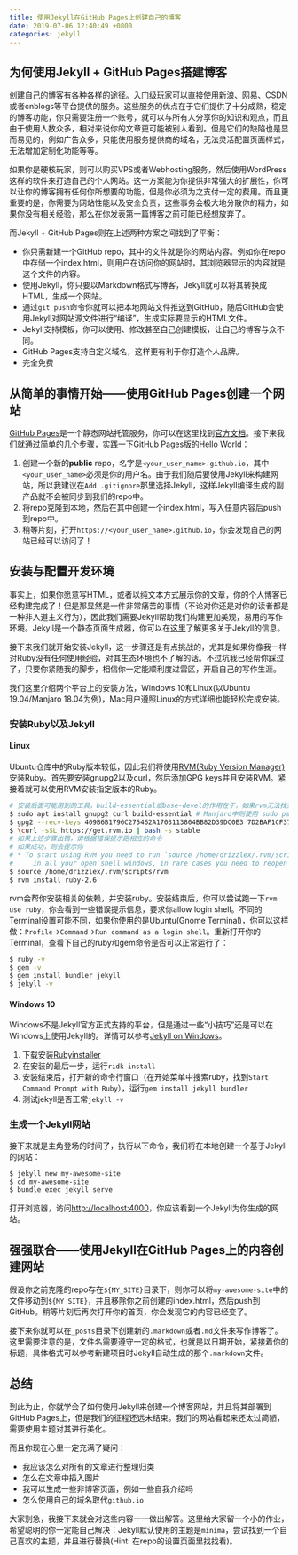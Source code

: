```yaml
---
title: 使用Jekyll在GitHub Pages上创建自己的博客
date: 2019-07-06 12:40:49 +0800
categories: jekyll
---
```

## 为何使用Jekyll + GitHub Pages搭建博客

创建自己的博客有各种各样的途径。入门级玩家可以直接使用新浪、网易、CSDN或者cnblogs等平台提供的服务。这些服务的优点在于它们提供了十分成熟，稳定的博客功能，你只需要注册一个账号，就可以与所有人分享你的知识和观点，而且由于使用人数众多，相对来说你的文章更可能被别人看到。但是它们的缺陷也是显而易见的，例如广告众多，只能使用服务提供商的域名，无法灵活配置页面样式，无法增加定制化功能等等。

如果你是硬核玩家，则可以购买VPS或者Webhosting服务，然后使用WordPress这样的软件来打造自己的个人网站。这一方案能为你提供非常强大的扩展性，你可以让你的博客拥有任何你所想要的功能，但是你必须为之支付一定的费用。而且更重要的是，你需要为网站性能以及安全负责，这些事务会极大地分散你的精力，如果你没有相关经验，那么在你发表第一篇博客之前可能已经想放弃了。

而Jekyll + GitHub Pages则在上述两种方案之间找到了平衡：

* 你只需新建一个GitHub repo，其中的文件就是你的网站内容。例如你在repo中存储一个index.html，则用户在访问你的网站时，其浏览器显示的内容就是这个文件的内容。
* 使用Jekyll，你只要以Markdown格式写博客，Jekyll就可以将其转换成HTML，生成一个网站。
* 通过`git push`命令你就可以把本地网站文件推送到GitHub，随后GitHub会使用Jekyll对网站源文件进行“编译”，生成实际要显示的HTML文件。
* Jekyll支持模板，你可以使用、修改甚至自己创建模板，让自己的博客与众不同。
* GitHub Pages支持自定义域名，这样更有利于你打造个人品牌。
* 完全免费

## 从简单的事情开始——使用GitHub Pages创建一个网站

[GitHub Pages](https://pages.github.com/)是一个静态网站托管服务，你可以在这里找到[官方文档](https://help.github.com/en/categories/github-pages-basics)。接下来我们就通过简单的几个步骤，实践一下GitHub Pages版的Hello World：

1. 创建一个新的**public** repo，名字是`<your_user_name>.github.io`，其中`<your_user_name>`必须是你的用户名。由于我们随后要使用Jekyll来构建网站，所以我建议在`Add .gitignore`那里选择Jekyll，这样Jekyll编译生成的副产品就不会被同步到我们的repo中。
1. 将repo克隆到本地，然后在其中创建一个index.html，写入任意内容后push到repo中。
1. 稍等片刻，打开`https://<your_user_name>.github.io`，你会发现自己的网站已经可以访问了！


## 安装与配置开发环境

事实上，如果你愿意写HTML，或者以纯文本方式展示你的文章，你的个人博客已经构建完成了！但是那显然是一件非常痛苦的事情（不论对你还是对你的读者都是一种非人道主义行为），因此我们需要Jekyll帮助我们构建更加美观，易用的写作环境。Jekyll是一个静态页面生成器，你可以在[这里](https://jekyllrb.com/docs/)了解更多关于Jekyll的信息。

接下来我们就开始安装Jekyll，这一步骤还是有点挑战的，尤其是如果你像我一样对Ruby没有任何使用经验，对其生态环境也不了解的话。不过坑我已经帮你踩过了，只要你紧随我的脚步，相信你一定能顺利度过雷区，开启自己的写作生涯。

我们这里介绍两个平台上的安装方法，Windows 10和Linux(以Ubuntu 19.04/Manjaro 18.04为例)，Mac用户遵照Linux的方式详细也能轻松完成安装。

### 安装Ruby以及Jekyll

#### Linux

Ubuntu仓库中的Ruby版本较低，因此我们将使用[RVM(Ruby Version Manager)](http://rvm.io/)安装Ruby。首先要安装gnupg2以及curl，然后添加GPG keys并且安装RVM。紧接着就可以使用RVM安装指定版本的Ruby。

```bash
# 安装后面可能用到的工具，build-essential或base-devel的作用在于，如果rvm无法找到对应当前平台的ruby二进制文件会用源码进行编译
$ sudo apt install gnupg2 curl build-essential # Manjaro中则使用 sudo pacman -Syu gnupg curl base-devel
$ gpg2 --recv-keys 409B6B1796C275462A1703113804BB82D39DC0E3 7D2BAF1CF37B13E2069D6956105BD0E739499BDB
$ \curl -sSL https://get.rvm.io | bash -s stable
# 如果上述步骤出错，请根据错误提示跑相应的命令
# 如果成功，则会提示你
# * To start using RVM you need to run `source /home/drizzlex/.rvm/scripts/rvm`
#     in all your open shell windows, in rare cases you need to reopen all shell windows.
$ source /home/drizzlex/.rvm/scripts/rvm
$ rvm install ruby-2.6
```

rvm会帮你安装相关的依赖，并安装ruby。安装结束后，你可以尝试跑一下`rvm use ruby`，你会看到一些错误提示信息，要求你allow login shell。不同的Terminal设置可能不同，如果你使用的是Ubuntu(Gnome Terminal)，你可以这样做：`Profile`->`Command`->`Run command as a login shell`。重新打开你的Terminal，查看下自己的ruby和gem命令是否可以正常运行了：

```bash
$ ruby -v
$ gem -v
$ gem install bundler jekyll
$ jekyll -v
```

#### Windows 10

Windows不是Jekyll官方正式支持的平台，但是通过一些“小技巧”还是可以在Windows上使用Jekyll的。详情可以参考[Jekyll on Windows](https://jekyllrb.com/docs/installation/windows/)。

1. 下载安装[Rubyinstaller](https://rubyinstaller.org/downloads/)
1. 在安装的最后一步，运行`ridk install`
1. 安装结束后，打开新的命令行窗口（在开始菜单中搜索ruby，找到`Start Command Prompt with Ruby`），运行`gem install jekyll bundler`
1. 测试jekyll是否正常`jekyll -v`


### 生成一个Jekyll网站

接下来就是主角登场的时间了，执行以下命令，我们将在本地创建一个基于Jekyll的网站：

```bash
$ jekyll new my-awesome-site
$ cd my-awesome-site
$ bundle exec jekyll serve
```

打开浏览器，访问[http://localhost:4000](http://localhost:4000)，你应该看到一个Jekyll为你生成的网站。


## 强强联合——使用Jekyll在GitHub Pages上的内容创建网站

假设你之前克隆的repo存在`${MY_SITE}`目录下，则你可以将`my-awesome-site`中的文件移动到`${MY_SITE}`，并且移除你之前创建的index.html，然后push到GitHub。稍等片刻后再次打开你的首页，你会发现它的内容已经变了。

接下来你就可以在`_posts`目录下创建新的`.markdown`或者`.md`文件来写作博客了。这里需要注意的是，文件名需要遵守一定的格式，也就是以日期开始，紧接着你的标题，具体格式可以参考新建项目时Jekyll自动生成的那个`.markdown`文件。


## 总结

到此为止，你就学会了如何使用Jekyll来创建一个博客网站，并且将其部署到GitHub Pages上，但是我们的征程还远未结束。我们的网站看起来还太过简陋，需要使用主题对其进行美化。

而且你现在心里一定充满了疑问：

* 我应该怎么对所有的文章进行整理归类
* 怎么在文章中插入图片
* 我可以生成一些非博客页面，例如一些自我介绍吗
* 怎么使用自己的域名取代`github.io`

大家别急，我接下来就会对这些内容一一做出解答。这里给大家留一个小的作业，希望聪明的你一定能自己解决：Jekyll默认使用的主题是`minima`，尝试找到一个自己喜欢的主题，并且进行替换(Hint: 在repo的设置页面里找找看)。